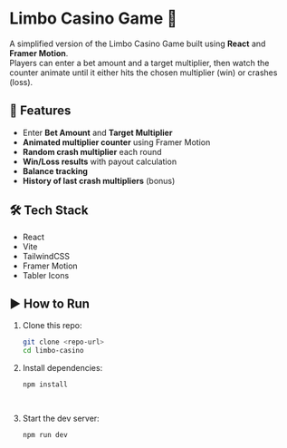 # Limbo Casino Game 🎰

A simplified version of the Limbo Casino Game built using **React** and **Framer Motion**.  
Players can enter a bet amount and a target multiplier, then watch the counter animate until it either hits the chosen multiplier (win) or crashes (loss).

## 🚀 Features
- Enter **Bet Amount** and **Target Multiplier**
- **Animated multiplier counter** using Framer Motion
- **Random crash multiplier** each round
- **Win/Loss results** with payout calculation
- **Balance tracking**
- **History of last crash multipliers** (bonus)

## 🛠️ Tech Stack
- React
- Vite
- TailwindCSS
- Framer Motion
- Tabler Icons

## ▶️ How to Run
1. Clone this repo:
   ```bash
   git clone <repo-url>
   cd limbo-casino

2. Install dependencies:
   ```bash
   npm install

 
3. Start the dev server:
   ```bash
   npm run dev




